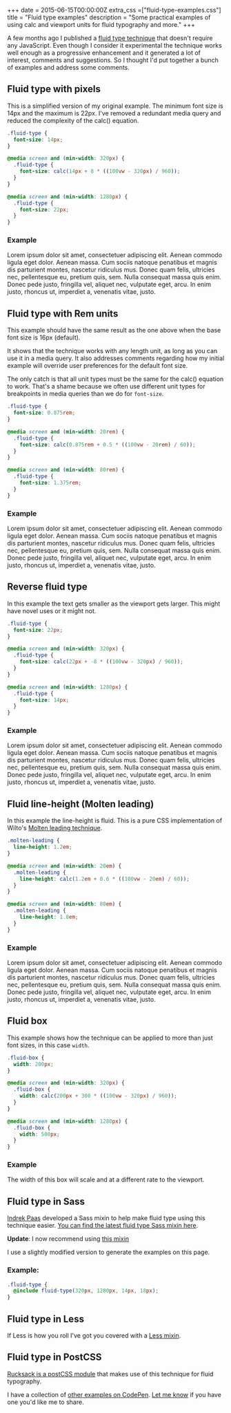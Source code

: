 +++
date = 2015-06-15T00:00:00Z
extra_css =["fluid-type-examples.css"]
title = "Fluid type examples"
description = "Some practical examples of using calc and viewport units for fluid typography and more."
+++

A few months ago I published a [fluid type technique](/writing/precise-control-responsive-typography/) that doesn't require any JavaScript. Even though I consider it experimental the technique works well enough as a progressive enhancement and it generated a lot of interest, comments and suggestions. So I thought I'd put together a bunch of examples and address some comments.

## Fluid type with pixels

This is a simplified version of my original example. The minimum font size is 14px and the maximum is 22px. I've removed a redundant media query and reduced the complexity of the calc() equation.

```css
.fluid-type {
  font-size: 14px;
}

@media screen and (min-width: 320px) {
  .fluid-type {
    font-size: calc(14px + 8 * ((100vw - 320px) / 960));
  }
}

@media screen and (min-width: 1280px) {
  .fluid-type {
    font-size: 22px;
  }
}
```

### Example

<p class="example-1">Lorem ipsum dolor sit amet, consectetuer adipiscing elit. Aenean commodo ligula eget dolor. Aenean massa. Cum sociis natoque penatibus et magnis dis parturient montes, nascetur ridiculus mus. Donec quam felis, ultricies nec, pellentesque eu, pretium quis, sem. Nulla consequat massa quis enim. Donec pede justo, fringilla vel, aliquet nec, vulputate eget, arcu. In enim justo, rhoncus ut, imperdiet a, venenatis vitae, justo.</p>


## Fluid type with Rem units

This example should have the same result as the one above when the base font size is 16px (default).

It shows that the technique works with any length unit, as long as you can use it in a media query. It also addresses comments regarding how my initial example will override user preferences for the default font size.

The only catch is that all unit types must be the same for the calc() equation to work. That's a shame because we often use different unit types for breakpoints in media queries than we do for `font-size`.


```css
.fluid-type {
  font-size: 0.875rem;
}

@media screen and (min-width: 20rem) {
  .fluid-type {
    font-size: calc(0.875rem + 0.5 * ((100vw - 20rem) / 60));
  }
}

@media screen and (min-width: 80rem) {
  .fluid-type {
    font-size: 1.375rem;
  }
}
```

### Example

<p class="example-2">Lorem ipsum dolor sit amet, consectetuer adipiscing elit. Aenean commodo ligula eget dolor. Aenean massa. Cum sociis natoque penatibus et magnis dis parturient montes, nascetur ridiculus mus. Donec quam felis, ultricies nec, pellentesque eu, pretium quis, sem. Nulla consequat massa quis enim. Donec pede justo, fringilla vel, aliquet nec, vulputate eget, arcu. In enim justo, rhoncus ut, imperdiet a, venenatis vitae, justo.</p>

## Reverse fluid type

In this example the text gets smaller as the viewport gets larger. This might have novel uses or it might not.

```css
.fluid-type {
  font-size: 22px;
}

@media screen and (min-width: 320px) {
  .fluid-type {
    font-size: calc(22px + -8 * ((100vw - 320px) / 960));
  }
}

@media screen and (min-width: 1280px) {
  .fluid-type {
    font-size: 14px;
  }
}
```

### Example

<p class="example-3">Lorem ipsum dolor sit amet, consectetuer adipiscing elit. Aenean commodo ligula eget dolor. Aenean massa. Cum sociis natoque penatibus et magnis dis parturient montes, nascetur ridiculus mus. Donec quam felis, ultricies nec, pellentesque eu, pretium quis, sem. Nulla consequat massa quis enim. Donec pede justo, fringilla vel, aliquet nec, vulputate eget, arcu. In enim justo, rhoncus ut, imperdiet a, venenatis vitae, justo.</p>


## Fluid line-height (Molten leading)

In this example the line-height is fluid. This is a pure CSS implementation of Wilto's [Molten leading technique](https://github.com/Wilto/Molten-Leading).

```css
.molten-leading {
  line-height: 1.2em;
}

@media screen and (min-width: 20em) {
  .molten-leading {
    line-height: calc(1.2em + 0.6 * ((100vw - 20em) / 60));
  }
}

@media screen and (min-width: 80em) {
  .molten-leading {
    line-height: 1.8em;
  }
}
```

### Example

<p class="example-4">Lorem ipsum dolor sit amet, consectetuer adipiscing elit. Aenean commodo ligula eget dolor. Aenean massa. Cum sociis natoque penatibus et magnis dis parturient montes, nascetur ridiculus mus. Donec quam felis, ultricies nec, pellentesque eu, pretium quis, sem. Nulla consequat massa quis enim. Donec pede justo, fringilla vel, aliquet nec, vulputate eget, arcu. In enim justo, rhoncus ut, imperdiet a, venenatis vitae, justo.</p>


## Fluid box

This example shows how the technique can be applied to more than just font sizes, in this case `width`.

```css
.fluid-box {
  width: 200px;
}

@media screen and (min-width: 320px) {
  .fluid-box {
    width: calc(200px + 300 * ((100vw - 320px) / 960));
  }
}

@media screen and (min-width: 1280px) {
  .fluid-box {
    width: 500px;
  }
}
```

### Example

<p class="example-5">The width of this box will scale and at a different rate to the viewport.</p>

## Fluid type in Sass

[Indrek Paas](https://twitter.com/indrekpaas) developed a Sass mixin to help make fluid type using this technique easier. [You can find the latest fluid type Sass mixin here](http://sassmeister.com/gist/7f22e44ace49b5124eec).

**Update**: I now recommend using [this mixin](https://codepen.io/MadeByMike/pen/vNrvdZ)

I use a slightly modified version to generate the examples on this page.

### Example:

```scss
.fluid-type {
  @include fluid-type(320px, 1280px, 14px, 18px);
}
```

## Fluid type in Less

If Less is how you roll I've got you covered with a [Less mixin](http://codepen.io/MadeByMike/pen/RWJyML).

## Fluid type in PostCSS

[Rucksack is a postCSS module](https://www.npmjs.com/package/rucksack-css) that makes use of this technique for fluid typography.


I have a collection of [other examples on CodePen](http://codepen.io/MadeByMike/pens/tags/2/?selected_tag=responsive+typography). [Let me know](https://twitter.com/MikeRiethmuller) if you have one you'd like me to share.
